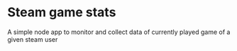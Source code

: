 # Steam game stats

A simple node app to monitor and collect data of currently played game of a given steam user
